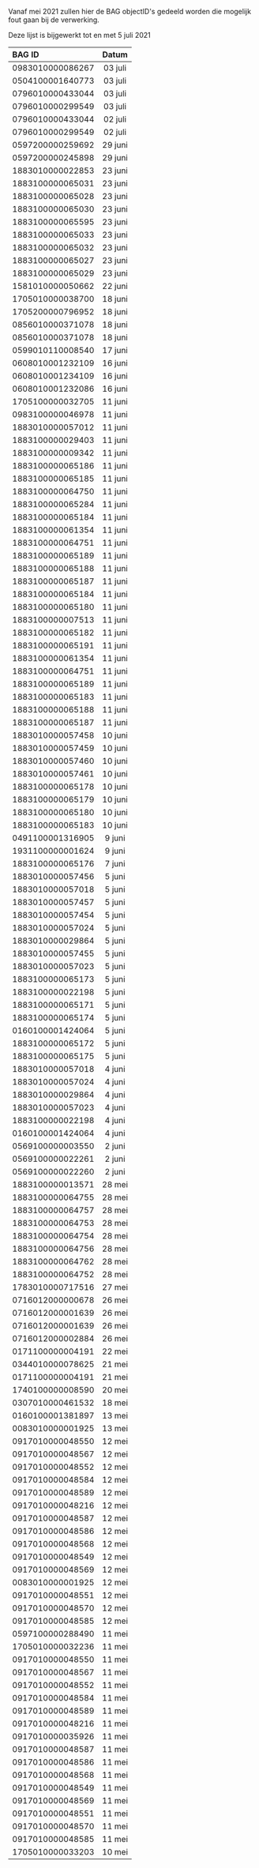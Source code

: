 Vanaf mei 2021 zullen hier de BAG objectID's gedeeld worden die mogelijk fout gaan bij de verwerking.  
  
  Deze lijst is bijgewerkt tot en met 5 juli 2021  
  
    
    
| BAG ID        | Datum     | 
| :------------- | :----------: | 
0983010000086267 |03 juli|
0504100001640773 |03 juli|
0796010000433044 |03 juli|
0796010000299549 |03 juli|
0796010000433044 |02 juli|
0796010000299549 |02 juli|
0597200000259692 |29 juni|
0597200000245898 |29 juni|
1883010000022853 |23 juni|
1883100000065031 |23 juni|
1883100000065028 |23 juni|
1883100000065030 |23 juni|
1883100000065595 |23 juni|
1883100000065033 |23 juni|
1883100000065032 |23 juni|
1883100000065027 |23 juni|
1883100000065029 |23 juni|
1581010000050662 |22 juni|
1705010000038700 |18 juni|
1705200000796952 |18 juni|
0856010000371078 |18 juni|
0856010000371078 |18 juni|
0599010110008540 |17 juni|
0608010001232109 |16 juni|
0608010001234109 |16 juni|
0608010001232086 |16 juni|
1705100000032705 |11 juni|
0983100000046978 |11 juni|
1883010000057012 |11 juni|
1883100000029403 |11 juni|
1883100000009342 |11 juni|
1883100000065186 |11 juni|
1883100000065185 |11 juni|
1883100000064750 |11 juni|
1883100000065284 |11 juni|
1883100000065184 |11 juni|
1883100000061354 |11 juni|
1883100000064751 |11 juni|
1883100000065189 |11 juni|
1883100000065188 |11 juni|
1883100000065187 |11 juni|
1883100000065184 |11 juni|
1883100000065180 |11 juni|
1883100000007513 |11 juni|
1883100000065182 |11 juni|
1883100000065191 |11 juni|
1883100000061354 |11 juni|
1883100000064751 |11 juni|
1883100000065189 |11 juni|
1883100000065183 |11 juni|
1883100000065188 |11 juni|
1883100000065187 |11 juni|
1883010000057458 |10 juni|
1883010000057459 |10 juni|
1883010000057460 |10 juni|
1883010000057461 |10 juni|
1883100000065178 |10 juni|
1883100000065179 |10 juni|
1883100000065180 |10 juni|
1883100000065183 |10 juni|
0491100001316905 |9 juni|
1931100000001624 |9 juni|
1883100000065176 |7 juni|
1883010000057456 | 5 juni |
1883010000057018 | 5 juni |
1883010000057457| 5 juni |
1883010000057454| 5 juni |
1883010000057024| 5 juni |
1883010000029864| 5 juni |
1883010000057455| 5 juni |
1883010000057023| 5 juni |
1883100000065173| 5 juni |
1883100000022198| 5 juni |
1883100000065171| 5 juni |
1883100000065174| 5 juni |
0160100001424064| 5 juni |
1883100000065172| 5 juni |
1883100000065175| 5 juni |
1883010000057018 | 4 juni |
1883010000057024 | 4 juni |
1883010000029864 | 4 juni |
1883010000057023 | 4 juni |
1883100000022198 | 4 juni |
0160100001424064 | 4 juni |
0569100000003550  | 2 juni |
0569100000022261 | 2 juni |
0569100000022260 | 2 juni |
1883100000013571 | 28 mei |
1883100000064755| 28 mei |
1883100000064757| 28 mei |
1883100000064753| 28 mei |
1883100000064754| 28 mei |
1883100000064756| 28 mei |
1883100000064762| 28 mei |
1883100000064752 | 28 mei |  
1783010000717516 | 27 mei|
0716012000000678 | 26 mei |
0716012000001639| 26 mei |
0716012000001639| 26 mei |
0716012000002884| 26 mei |
0171100000004191 | 22 mei |
0344010000078625 | 21 mei|
0171100000004191 | 21 mei|
1740100000008590  | 20 mei |
0307010000461532 | 18 mei|
0160100001381897 | 13 mei|
0083010000001925 |13 mei|
0917010000048550 | 12 mei|
0917010000048567 | 12 mei|
0917010000048552| 12 mei|
0917010000048584| 12 mei|
0917010000048589| 12 mei|
0917010000048216| 12 mei|
0917010000048587| 12 mei|
0917010000048586| 12 mei|
0917010000048568| 12 mei|
0917010000048549| 12 mei|
0917010000048569| 12 mei|
0083010000001925| 12 mei|
0917010000048551| 12 mei|
0917010000048570| 12 mei|
0917010000048585 | 12 mei|
0597100000288490 | 11 mei|
1705010000032236| 11 mei|
0917010000048550| 11 mei|
0917010000048567| 11 mei|
0917010000048552| 11 mei|
0917010000048584| 11 mei|
0917010000048589| 11 mei|
0917010000048216| 11 mei|
0917010000035926| 11 mei|
0917010000048587| 11 mei|
0917010000048586| 11 mei|
0917010000048568| 11 mei|
0917010000048549| 11 mei|
0917010000048569| 11 mei|
0917010000048551| 11 mei|
0917010000048570| 11 mei|
0917010000048585  | 11 mei|  
1705010000033203 |10 mei|

